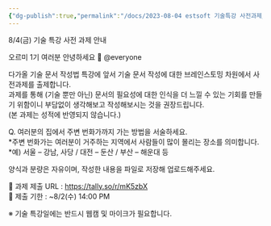 ```yaml
---
{"dg-publish":true,"permalink":"/docs/2023-08-04 estsoft 기술특강 사전과제/","title":"2023-08-04 estsoft 기술특강 사전과제"}
---
```


 8/4(금) 기술 특강 사전 과제 안내

오르미 1기 여러분 안녕하세요 🙂  @everyone 

다가올 기술 문서 작성법 특강에 앞서 기술 문서 작성에 대한 브레인스토밍 차원에서 사전과제를 출제합니다.  
과제를 통해 (기술 뿐만 아닌) 문서의 필요성에 대한 인식을 더 느낄 수 있는 기회를 만들기 위함이니 부담없이 생각해보고 작성해보시는 것을 권장드립니다.  
(본 과제는 성적에 반영되지 않습니다.)

Q. 여러분의 집에서 주변 번화가까지 가는 방법을 서술하세요.  
*주변 번화가는 여러분이 거주하는 지역에서 사람들이 많이 몰리는 장소를 의미합니다.  
*예) 서울 – 강남, 사당 / 대전 – 둔산 / 부산 – 해운대 등

양식과 분량은 자유이며, 작성한 내용을 파일로 저장해 업로드해주세요.

📌  과제 제출 URL :  <https://tally.so/r/mK5zbX>  
📌  제출 기한 : ~8/2(수) 14:00 PM

※ 기술 특강일에는 반드시 웹캠 및 마이크가 필요합니다.
